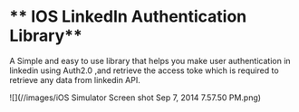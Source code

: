 ** IOS LinkedIn Authentication Library**
===================================
A Simple and easy to use library that helps you make user authentication in linkedin using Auth2.0 ,and retrieve the access toke which is required to retrieve any data from linkedin API.

![](//images/iOS Simulator Screen shot Sep 7, 2014 7.57.50 PM.png)